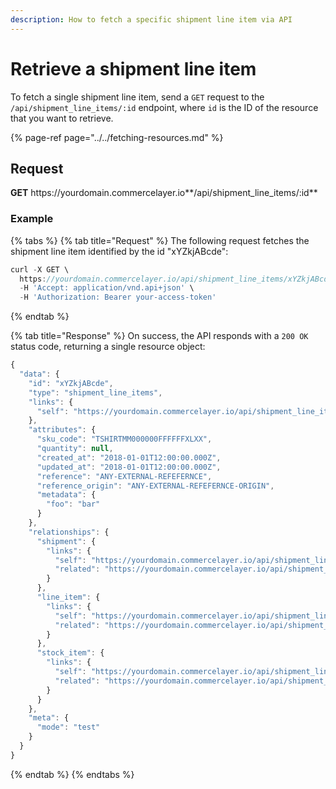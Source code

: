 ```yaml
---
description: How to fetch a specific shipment line item via API
---
```


# Retrieve a shipment line item

To fetch a single shipment line item, send a `GET` request to the `/api/shipment_line_items/:id` endpoint, where `id` is the ID of the resource that you want to retrieve.

{% page-ref page="../../fetching-resources.md" %}

## Request

**GET** https://<i></i>yourdomain.commercelayer.io**/api/shipment_line_items/:id**

### **Example**

{% tabs %}
{% tab title="Request" %}
The following request fetches the shipment line item identified by the id "xYZkjABcde":

```javascript
curl -X GET \
  https://yourdomain.commercelayer.io/api/shipment_line_items/xYZkjABcde \
  -H 'Accept: application/vnd.api+json' \
  -H 'Authorization: Bearer your-access-token'
```
{% endtab %}

{% tab title="Response" %}
On success, the API responds with a `200 OK` status code, returning a single resource object:

```javascript
{
  "data": {
    "id": "xYZkjABcde",
    "type": "shipment_line_items",
    "links": {
      "self": "https://yourdomain.commercelayer.io/api/shipment_line_items/xYZkjABcde"
    },
    "attributes": {
      "sku_code": "TSHIRTMM000000FFFFFFXLXX",
      "quantity": null,
      "created_at": "2018-01-01T12:00:00.000Z",
      "updated_at": "2018-01-01T12:00:00.000Z",
      "reference": "ANY-EXTERNAL-REFEFERNCE",
      "reference_origin": "ANY-EXTERNAL-REFEFERNCE-ORIGIN",
      "metadata": {
        "foo": "bar"
      }
    },
    "relationships": {
      "shipment": {
        "links": {
          "self": "https://yourdomain.commercelayer.io/api/shipment_line_items/xYZkjABcde/relationships/shipment",
          "related": "https://yourdomain.commercelayer.io/api/shipment_line_items/xYZkjABcde/shipment"
        }
      },
      "line_item": {
        "links": {
          "self": "https://yourdomain.commercelayer.io/api/shipment_line_items/xYZkjABcde/relationships/line_item",
          "related": "https://yourdomain.commercelayer.io/api/shipment_line_items/xYZkjABcde/line_item"
        }
      },
      "stock_item": {
        "links": {
          "self": "https://yourdomain.commercelayer.io/api/shipment_line_items/xYZkjABcde/relationships/stock_item",
          "related": "https://yourdomain.commercelayer.io/api/shipment_line_items/xYZkjABcde/stock_item"
        }
      }
    },
    "meta": {
      "mode": "test"
    }
  }
}
```
{% endtab %}
{% endtabs %}

